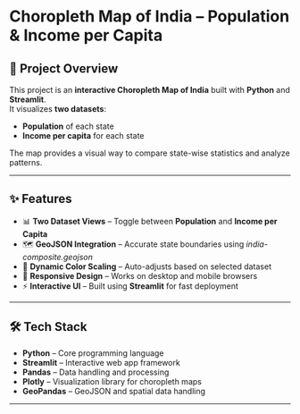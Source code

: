 # Choropleth Map of India – Population & Income per Capita

## 📌 Project Overview
This project is an **interactive Choropleth Map of India** built with **Python** and **Streamlit**.  
It visualizes **two datasets**:
- **Population** of each state  
- **Income per capita** for each state  

The map provides a visual way to compare state-wise statistics and analyze patterns.

---

## ✨ Features
- 📊 **Two Dataset Views** – Toggle between **Population** and **Income per Capita**
- 🗺️ **GeoJSON Integration** – Accurate state boundaries using *india-composite.geojson*
- 🎨 **Dynamic Color Scaling** – Auto-adjusts based on selected dataset
- 📱 **Responsive Design** – Works on desktop and mobile browsers
- ⚡ **Interactive UI** – Built using **Streamlit** for fast deployment

---

## 🛠️ Tech Stack
- **Python** – Core programming language  
- **Streamlit** – Interactive web app framework  
- **Pandas** – Data handling and processing  
- **Plotly** – Visualization library for choropleth maps  
- **GeoPandas** – GeoJSON and spatial data handling  

---
